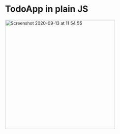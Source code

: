 # TodoApp in plain JS
<img width="357" alt="Screenshot 2020-09-13 at 11 54 55" src="https://user-images.githubusercontent.com/57284129/93014325-f0be1c80-f5b8-11ea-8d92-12a060ff559f.png">
